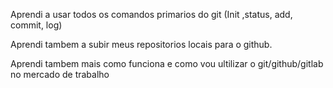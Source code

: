 Aprendi a usar todos os comandos primarios do git (Init ,status, add, commit, log)

Aprendi tambem a subir meus repositorios locais para o github. 

Aprendi tambem mais como funciona e como vou ultilizar o git/github/gitlab no mercado de trabalho

